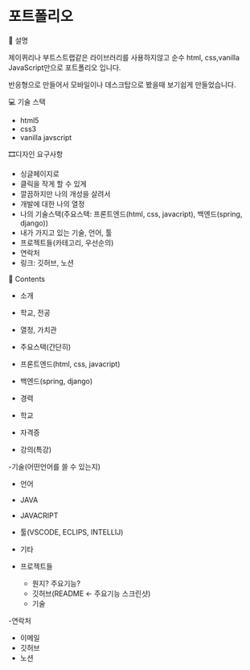 # 포트폴리오

📝 설명

제이퀴리나 부트스트랩같은 라이브러리를 사용하지않고
순수 html, css,vanilla JavaScript만으로 포트폴리오 입니다.

반응형으로 만들어서 모바일이나 데스크탑으로 봤을때 
보기쉽게 만들었습니다.


💻 기술 스택

- html5
- css3
- vanilla javscript


🎞️디자인 요구사항

- 싱글페이지로
- 클릭을 작게 할 수 있게
- 깔끔하지만 나의 개성을 살려서
- 개발에 대한 나의 열정
- 나의 기술스택(주요스택: 프론트엔드(html, css, javacript), 백엔드(spring, django))
- 내가 가지고 있는 기술, 언어, 툴
- 프로젝트들(카테고리, 우선순의)
- 연락처
- 링크: 깃허브, 노션

🎫 Contents

- 소개
 - 학교, 전공
 - 열정, 가치관
 
- 주요스택(간단히)
 - 프론트엔드(html, css, javacript)
 - 백엔드(spring, django)
 
 - 경력
  - 학교 
  - 자격증
  - 강의(특강) 
  
 -기술(어떤언어를 쓸 수 있는지)
  - 언어
   - JAVA
   - JAVACRIPT
  - 툴(VSCODE, ECLIPS, INTELLIJ)
  - 기타 

- 프로젝트들
  - 뭔지? 주요기능?
  - 깃허브(README <- 주요기능 스크린샷)
  - 기술
  
 -연락처
  - 이메일
  - 깃허브
  - 노션

